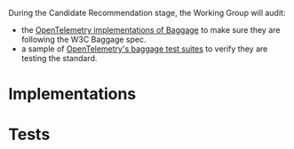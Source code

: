 During the Candidate Recommendation stage, the Working Group will audit:
* the [OpenTelemetry implementations of Baggage](https://opentelemetry.io/ecosystem/distributions/) to make sure they are following the W3C Baggage spec.
* a sample of [OpenTelemetry's baggage test suites](https://github.com/open-telemetry/opentelemetry-specification/blob/main/spec-compliance-matrix.md#baggage) to verify they are testing the standard.

# Implementations

# Tests
